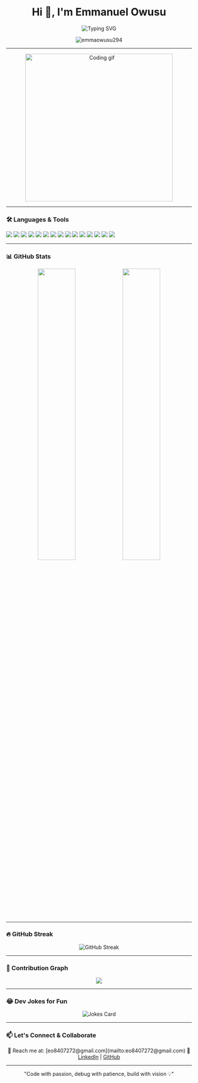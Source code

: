 <h1 align="center">Hi 👋, I'm Emmanuel Owusu</h1>
<p align="center">
  <img src="https://readme-typing-svg.herokuapp.com?font=Fira+Code&size=24&pause=1000&color=00FFD1&center=true&vCenter=true&width=435&lines=Frontend+Dev+%7C+React+Native+Ninja;Spring+Boot+%7C+PostgreSQL+Backend+Dev;TwiLang+Compiler+Builder+%F0%9F%9A%80;Tech+Lover+%7C+Problem+Solver+%F0%9F%A7%91%E2%80%8D%F0%9F%92%BB" alt="Typing SVG" />
</p>

<p align="center">
  <img src="https://komarev.com/ghpvc/?username=emmaowusu294&label=Profile%20views&color=0e75b6&style=flat" alt="emmaowusu294" />
</p>

---

<p align="center">
  <img src="https://media.giphy.com/media/qgQUggAC3Pfv687qPC/giphy.gif" width="400" alt="Coding gif" />
</p>

---

### 🛠️ Languages & Tools

<p align="left">
  <img src="https://img.shields.io/badge/JavaScript-F7DF1E?logo=javascript&logoColor=000&style=for-the-badge" />
  <img src="https://img.shields.io/badge/TypeScript-3178C6?logo=typescript&logoColor=fff&style=for-the-badge" />
  <img src="https://img.shields.io/badge/React%20Native-61DAFB?logo=react&logoColor=000&style=for-the-badge" />
  <img src="https://img.shields.io/badge/Expo-000020?logo=expo&logoColor=fff&style=for-the-badge" />
  <img src="https://img.shields.io/badge/Java-007396?logo=java&logoColor=fff&style=for-the-badge" />
  <img src="https://img.shields.io/badge/Spring%20Boot-6DB33F?logo=springboot&logoColor=fff&style=for-the-badge" />
  <img src="https://img.shields.io/badge/PostgreSQL-4169E1?logo=postgresql&logoColor=fff&style=for-the-badge" />
  <img src="https://img.shields.io/badge/Python-3776AB?logo=python&logoColor=fff&style=for-the-badge" />
  <img src="https://img.shields.io/badge/HTML5-E34F26?logo=html5&logoColor=fff&style=for-the-badge" />
  <img src="https://img.shields.io/badge/CSS3-1572B6?logo=css3&logoColor=fff&style=for-the-badge" />
  <img src="https://img.shields.io/badge/Firebase-FFCA28?logo=firebase&logoColor=000&style=for-the-badge" />
  <img src="https://img.shields.io/badge/Flutter-02569B?logo=flutter&logoColor=fff&style=for-the-badge" />
  <img src="https://img.shields.io/badge/Git-F05032?logo=git&logoColor=fff&style=for-the-badge" />
  <img src="https://img.shields.io/badge/GitHub-181717?logo=github&logoColor=fff&style=for-the-badge" />
  <img src="https://img.shields.io/badge/VS%20Code-007ACC?logo=visualstudiocode&logoColor=fff&style=for-the-badge" />
</p>

---

### 📊 GitHub Stats

<p align="center">
  <img src="https://github-readme-stats.vercel.app/api?username=emmaowusu294&show_icons=true&theme=radical" width="45%" />
  <img src="https://github-readme-stats.vercel.app/api/top-langs/?username=emmaowusu294&layout=compact&theme=tokyonight" width="45%" />
</p>

---

### 🔥 GitHub Streak

<p align="center">
  <img src="https://github-readme-streak-stats.herokuapp.com?user=emmaowusu294&theme=tokyonight&hide_border=true&date_format=M%20j%5B%2C%20Y%5D" alt="GitHub Streak"/>
</p>


---

### 🌈 Contribution Graph

<p align="center">
  <img src="https://github-readme-activity-graph.vercel.app/graph?username=emmaowusu294&theme=tokyo-night&area=true" />
</p>

---

### 😂 Dev Jokes for Fun

<p align="center">
  <img src="https://readme-jokes.vercel.app/api" alt="Jokes Card" />
</p>

---

### 📫 Let's Connect & Collaborate

<p align="center">
  💬 Reach me at: [eo8407272@gmail.com](mailto:eo8407272@gmail.com)  
  🔗 <a href="https://www.linkedin.com/in/emmanuelowusu123" target="_blank">LinkedIn</a> | <a href="https://github.com/emmaowusu294" target="_blank">GitHub</a>
</p>

---

<p align="center">"Code with passion, debug with patience, build with vision 💡"</p>
